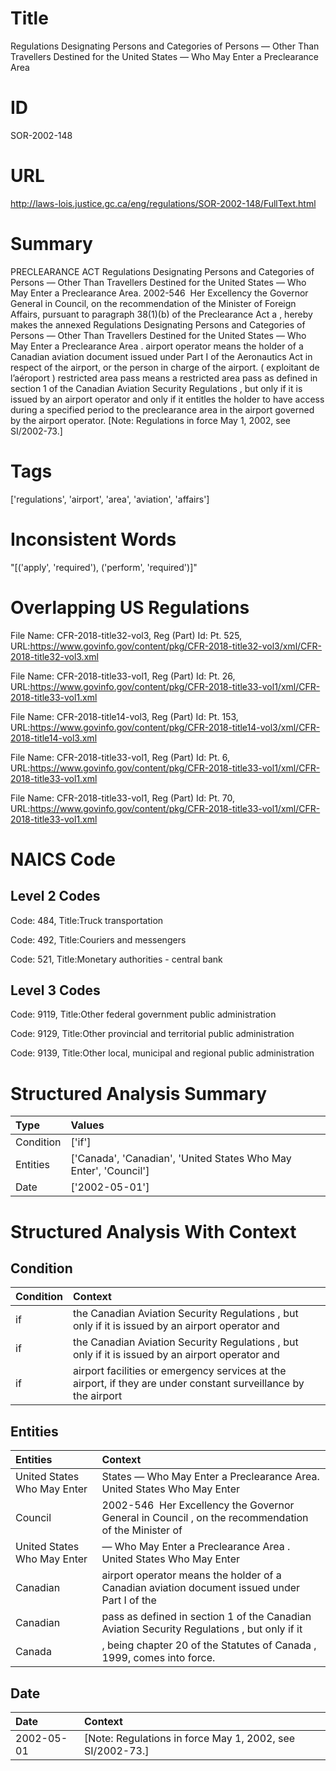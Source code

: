 # Title
Regulations Designating Persons and Categories of Persons — Other Than Travellers Destined for the United States — Who May Enter a Preclearance Area


# ID
SOR-2002-148

# URL
http://laws-lois.justice.gc.ca/eng/regulations/SOR-2002-148/FullText.html


# Summary
PRECLEARANCE ACT Regulations Designating Persons and Categories of Persons — Other Than Travellers Destined for the United States — Who May Enter a Preclearance Area.
2002-546  Her Excellency the Governor General in Council, on the recommendation of the Minister of Foreign Affairs, pursuant to paragraph 38(1)(b) of the  Preclearance Act a , hereby makes the annexed  Regulations Designating Persons and Categories of Persons — Other Than Travellers Destined for the United States — Who May Enter a Preclearance Area .
airport operator  means the holder of a Canadian aviation document issued under Part I of the  Aeronautics Act  in respect of the airport, or the person in charge of the airport.
( exploitant de l’aéroport ) restricted area pass  means a restricted area pass as defined in section 1 of the  Canadian Aviation Security Regulations , but only if it is issued by an airport operator and only if it entitles the holder to have access during a specified period to the preclearance area in the airport governed by the airport operator.
[Note: Regulations in force May 1, 2002,  see  SI/2002-73.] 


# Tags
['regulations', 'airport', 'area', 'aviation', 'affairs']


# Inconsistent Words
"[('apply', 'required'), ('perform', 'required')]"


# Overlapping US Regulations
File Name: CFR-2018-title32-vol3, Reg (Part) Id: Pt. 525, URL:https://www.govinfo.gov/content/pkg/CFR-2018-title32-vol3/xml/CFR-2018-title32-vol3.xml

File Name: CFR-2018-title33-vol1, Reg (Part) Id: Pt. 26, URL:https://www.govinfo.gov/content/pkg/CFR-2018-title33-vol1/xml/CFR-2018-title33-vol1.xml

File Name: CFR-2018-title14-vol3, Reg (Part) Id: Pt. 153, URL:https://www.govinfo.gov/content/pkg/CFR-2018-title14-vol3/xml/CFR-2018-title14-vol3.xml

File Name: CFR-2018-title33-vol1, Reg (Part) Id: Pt. 6, URL:https://www.govinfo.gov/content/pkg/CFR-2018-title33-vol1/xml/CFR-2018-title33-vol1.xml

File Name: CFR-2018-title33-vol1, Reg (Part) Id: Pt. 70, URL:https://www.govinfo.gov/content/pkg/CFR-2018-title33-vol1/xml/CFR-2018-title33-vol1.xml




# NAICS Code
## Level 2 Codes
Code: 484, Title:Truck transportation

Code: 492, Title:Couriers and messengers

Code: 521, Title:Monetary authorities - central bank




## Level 3 Codes
Code: 9119, Title:Other federal government public administration

Code: 9129, Title:Other provincial and territorial public administration

Code: 9139, Title:Other local, municipal and regional public administration







# Structured Analysis Summary
| Type      | Values                                                            |
|:----------|:------------------------------------------------------------------|
| Condition | ['if']                                                            |
| Entities  | ['Canada', 'Canadian', 'United States  Who May Enter', 'Council'] |
| Date      | ['2002-05-01']                                                    |


# Structured Analysis With Context
 


## Condition
| Condition   | Context                                                                                                         |
|:------------|:----------------------------------------------------------------------------------------------------------------|
| if          | the Canadian Aviation Security Regulations , but only if it is issued by an airport operator and                |
| if          | the Canadian Aviation Security Regulations , but only if it is issued by an airport operator and                |
| if          | airport facilities or emergency services at the airport, if they are under constant surveillance by the airport |


## Entities
| Entities                     | Context                                                                                              |
|:-----------------------------|:-----------------------------------------------------------------------------------------------------|
| United States  Who May Enter | States — Who May Enter a Preclearance Area. United States  Who May Enter                             |
| Council                      | 2002-546  Her Excellency the Governor General in  Council , on the recommendation of the Minister of |
| United States  Who May Enter | — Who May Enter a Preclearance Area . United States  Who May Enter                                   |
| Canadian                     | airport operator  means the holder of a  Canadian aviation document issued under Part I of the       |
| Canadian                     | pass as defined in section 1 of the Canadian Aviation Security Regulations , but only if it          |
| Canada                       | , being chapter 20 of the Statutes of Canada , 1999, comes into force.                               |


## Date
| Date       | Context                                                     |
|:-----------|:------------------------------------------------------------|
| 2002-05-01 | [Note: Regulations in force May 1, 2002,  see  SI/2002-73.] |


